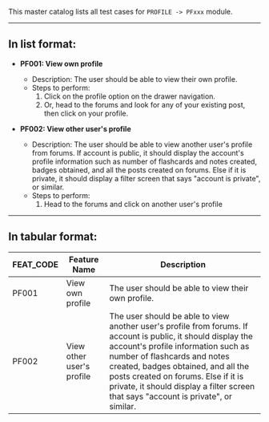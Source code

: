 This master catalog lists all test cases for `PROFILE -> PFxxx` module.

---

## In list format:

- **PF001: View own profile**

  - Description: The user should be able to view their own profile.
  - Steps to perform:
    1. Click on the profile option on the drawer navigation.
    2. Or, head to the forums and look for any of your existing post, then click on your profile.

- **PF002: View other user's profile**
  - Description: The user should be able to view another user's profile from forums. If account is public, it should display the account's profile information such as number of flashcards and notes created, badges obtained, and all the posts created on forums. Else if it is private, it should display a filter screen that says "account is private", or similar.
  - Steps to perform:
    1. Head to the forums and click on another user's profile

---

## In tabular format:

| FEAT_CODE | Feature Name              | Description                                                                                                                                                                                                                                                                                                                                              |
| --------- | ------------------------- | -------------------------------------------------------------------------------------------------------------------------------------------------------------------------------------------------------------------------------------------------------------------------------------------------------------------------------------------------------- |
| PF001     | View own profile          | The user should be able to view their own profile.                                                                                                                                                                                                                                                                                                       |
| PF002     | View other user's profile | The user should be able to view another user's profile from forums. If account is public, it should display the account's profile information such as number of flashcards and notes created, badges obtained, and all the posts created on forums. Else if it is private, it should display a filter screen that says "account is private", or similar. |
